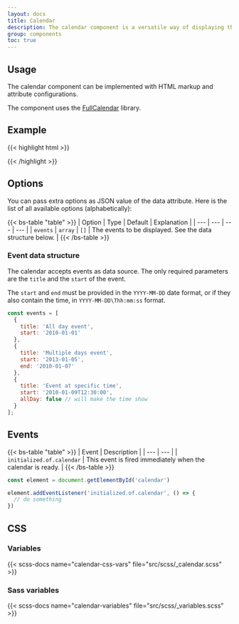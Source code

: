 ```yaml
---
layout: docs
title: Calendar
description: The calendar component is a versatile way of displaying the events.
group: components
toc: true
---
```


## Usage

The calendar component can be implemented with HTML markup and attribute configurations.

The component uses the [FullCalendar](https://fullcalendar.io/) library.

## Example

<div class="bd-example">
  <div id="calendar" class="calendar"></div>
</div>

<script>
document.addEventListener('DOMContentLoaded', () => {
  const event1 = new Date();
  const event2 = new Date();
  const event3 = new Date();

  openFrontend.Calendar.then(component => component.getOrCreateInstance('#calendar', {
    events: [
      {
        title: "All day event",
        start: event1.setDate(event1.getDate() - 2),
        allDay: true,
      },
      {
        title: "Multiple days event",
        start: event2.setDate(event2.getDate() + 2),
        end: event2.setDate(event2.getDate() + 3),
        allDay: true,
      },
      {
        title: "Exact time event",
        start: event3.setHours(8, 30, 0),
        end: event3.setHours(11, 0, 0),
        allDay: false,
      },
    ],
  }))
})
</script>

{{< highlight html >}}
<div class="calendar" data-of-calendar='{
  "events": [
    {
      "title": "All day event",
      "start": "YYYY-MM-DD",
      "allDay": true
    },
    {
      "title": "Multiple days event",
      "start": "YYYY-MM-DD",
      "end": "YYYY-MM-DD",
      "allDay": true
    },
    {
      "title": "Exact time event",
      "start": "YYYY-MM-DD\Thh:mm:ss",
      "end": "YYYY-MM-DD\Thh:mm:ss",
      "allDay": false
    }
  ]
}'></div>
{{< /highlight >}}

## Options

You can pass extra options as JSON value of the data attribute. Here is the list of all available options (alphabetically):

{{< bs-table "table" >}}
| Option | Type | Default | Explanation |
| --- | --- | --- | --- |
| `events` | `array` | `[]` | The events to be displayed. See the data structure below. |
{{< /bs-table >}}

### Event data structure

The calendar accepts events as data source. The only required parameters are the `title` and the `start` of the event.

The `start` and `end` must be provided in the `YYYY-MM-DD` date format, or if they also contain the time, in `YYYY-MM-DD\Thh:mm:ss` format.

```js
const events = [
  {
    title: 'All day event',
    start: '2010-01-01'
  },
  {
    title: 'Multiple days event',
    start: '2013-01-05',
    end: '2010-01-07'
  },
  {
    title: 'Event at specific time',
    start: '2010-01-09T12:30:00',
    allDay: false // will make the time show
  }
];
```


## Events

{{< bs-table "table" >}}
| Event | Description |
| --- | --- |
| `initialized.of.calendar` | This event is fired immediately when the calendar is ready. |
{{< /bs-table >}}

```js
const element = document.getElementById('calendar')

element.addEventListener('initialized.of.calendar', () => {
  // do something
})
```

## CSS

### Variables

{{< scss-docs name="calendar-css-vars" file="src/scss/_calendar.scss" >}}

### Sass variables

{{< scss-docs name="calendar-variables" file="src/scss/_variables.scss" >}}
